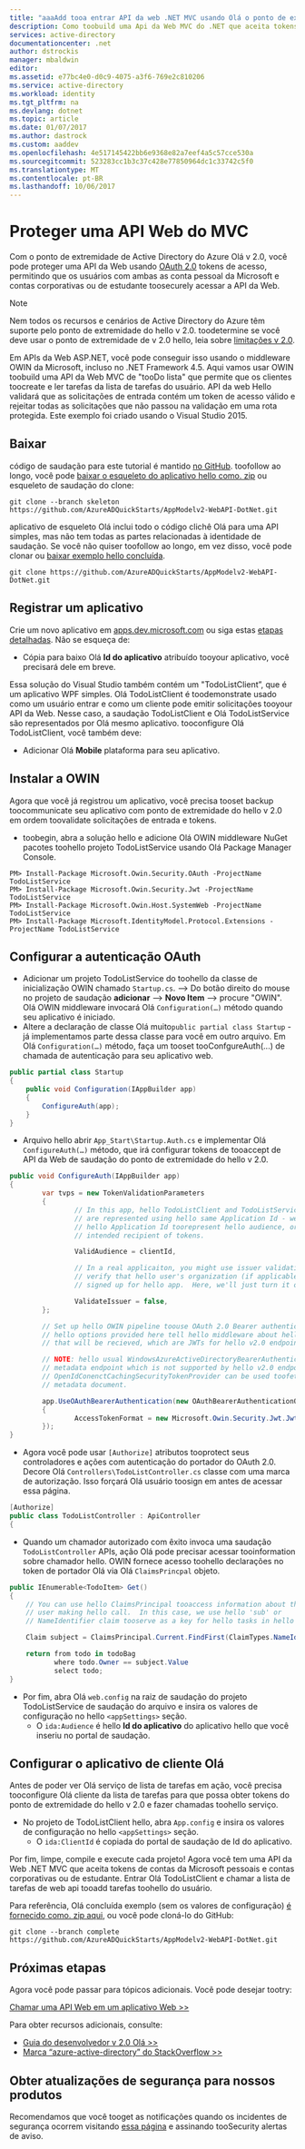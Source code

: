 ```yaml
---
title: "aaaAdd tooa entrar API da web .NET MVC usando Olá o ponto de extremidade do AD do Azure v 2.0 | Microsoft Docs"
description: Como toobuild uma Api da Web MVC do .NET que aceita tokens de ambos os Account pessoal da Microsoft e contas corporativa ou escolar.
services: active-directory
documentationcenter: .net
author: dstrockis
manager: mbaldwin
editor: 
ms.assetid: e77bc4e0-d0c9-4075-a3f6-769e2c810206
ms.service: active-directory
ms.workload: identity
ms.tgt_pltfrm: na
ms.devlang: dotnet
ms.topic: article
ms.date: 01/07/2017
ms.author: dastrock
ms.custom: aaddev
ms.openlocfilehash: 4e517145422bb6e9368e82a7eef4a5c57cce530a
ms.sourcegitcommit: 523283cc1b3c37c428e77850964dc1c33742c5f0
ms.translationtype: MT
ms.contentlocale: pt-BR
ms.lasthandoff: 10/06/2017
---
```

# <a name="secure-an-mvc-web-api"></a>Proteger uma API Web do MVC
Com o ponto de extremidade de Active Directory do Azure Olá v 2.0, você pode proteger uma API da Web usando [OAuth 2.0](active-directory-v2-protocols.md) tokens de acesso, permitindo que os usuários com ambas as conta pessoal da Microsoft e contas corporativas ou de estudante toosecurely acessar a API da Web.

> [!NOTE]
> Nem todos os recursos e cenários de Active Directory do Azure têm suporte pelo ponto de extremidade do hello v 2.0.  toodetermine se você deve usar o ponto de extremidade de v 2.0 hello, leia sobre [limitações v 2.0](active-directory-v2-limitations.md).
>
>

Em APIs da Web ASP.NET, você pode conseguir isso usando o middleware OWIN da Microsoft, incluso no .NET Framework 4.5.  Aqui vamos usar OWIN toobuild uma API da Web MVC de "tooDo lista" que permite que os clientes toocreate e ler tarefas da lista de tarefas do usuário.  API da web Hello validará que as solicitações de entrada contém um token de acesso válido e rejeitar todas as solicitações que não passou na validação em uma rota protegida.  Este exemplo foi criado usando o Visual Studio 2015.

## <a name="download"></a>Baixar
código de saudação para este tutorial é mantido [no GitHub](https://github.com/AzureADQuickStarts/AppModelv2-WebAPI-DotNet).  toofollow ao longo, você pode [baixar o esqueleto do aplicativo hello como. zip](https://github.com/AzureADQuickStarts/AppModelv2-WebAPI-DotNet/archive/skeleton.zip) ou esqueleto de saudação do clone:

```
git clone --branch skeleton https://github.com/AzureADQuickStarts/AppModelv2-WebAPI-DotNet.git
```

aplicativo de esqueleto Olá inclui todo o código clichê Olá para uma API simples, mas não tem todas as partes relacionadas à identidade de saudação. Se você não quiser toofollow ao longo, em vez disso, você pode clonar ou [baixar exemplo hello concluída](https://github.com/AzureADQuickStarts/AppModelv2-WebAPI-DotNet/archive/complete.zip).

```
git clone https://github.com/AzureADQuickStarts/AppModelv2-WebAPI-DotNet.git
```

## <a name="register-an-app"></a>Registrar um aplicativo
Crie um novo aplicativo em [apps.dev.microsoft.com](https://apps.dev.microsoft.com/?referrer=https://azure.microsoft.com/documentation/articles&deeplink=/appList) ou siga estas [etapas detalhadas](active-directory-v2-app-registration.md).  Não se esqueça de:

* Cópia para baixo Olá **Id do aplicativo** atribuído tooyour aplicativo, você precisará dele em breve.

Essa solução do Visual Studio também contém um "TodoListClient”, que é um aplicativo WPF simples.  Olá TodoListClient é toodemonstrate usado como um usuário entrar e como um cliente pode emitir solicitações tooyour API da Web.  Nesse caso, a saudação TodoListClient e Olá TodoListService são representados por Olá mesmo aplicativo.  tooconfigure Olá TodoListClient, você também deve:

* Adicionar Olá **Mobile** plataforma para seu aplicativo.

## <a name="install-owin"></a>Instalar a OWIN
Agora que você já registrou um aplicativo, você precisa tooset backup toocommunicate seu aplicativo com ponto de extremidade do hello v 2.0 em ordem toovalidate solicitações de entrada e tokens.

* toobegin, abra a solução hello e adicione Olá OWIN middleware NuGet pacotes toohello projeto TodoListService usando Olá Package Manager Console.

```
PM> Install-Package Microsoft.Owin.Security.OAuth -ProjectName TodoListService
PM> Install-Package Microsoft.Owin.Security.Jwt -ProjectName TodoListService
PM> Install-Package Microsoft.Owin.Host.SystemWeb -ProjectName TodoListService
PM> Install-Package Microsoft.IdentityModel.Protocol.Extensions -ProjectName TodoListService
```

## <a name="configure-oauth-authentication"></a>Configurar a autenticação OAuth
* Adicionar um projeto TodoListService do toohello da classe de inicialização OWIN chamado `Startup.cs`.  --> Do botão direito do mouse no projeto de saudação **adicionar** --> **Novo Item** --> procure "OWIN".  Olá OWIN middleware invocará Olá `Configuration(…)` método quando seu aplicativo é iniciado.
* Altere a declaração de classe Olá muito`public partial class Startup` -já implementamos parte dessa classe para você em outro arquivo.  Em Olá `Configuration(…)` método, faça um tooset tooConfgureAuth(...) de chamada de autenticação para seu aplicativo web.

```C#
public partial class Startup
{
    public void Configuration(IAppBuilder app)
    {
        ConfigureAuth(app);
    }
}
```

* Arquivo hello abrir `App_Start\Startup.Auth.cs` e implementar Olá `ConfigureAuth(…)` método, que irá configurar tokens de tooaccept de API da Web de saudação do ponto de extremidade do hello v 2.0.

```C#
public void ConfigureAuth(IAppBuilder app)
{
        var tvps = new TokenValidationParameters
        {
                // In this app, hello TodoListClient and TodoListService
                // are represented using hello same Application Id - we use
                // hello Application Id toorepresent hello audience, or the
                // intended recipient of tokens.

                ValidAudience = clientId,

                // In a real applicaiton, you might use issuer validation to
                // verify that hello user's organization (if applicable) has
                // signed up for hello app.  Here, we'll just turn it off.

                ValidateIssuer = false,
        };

        // Set up hello OWIN pipeline toouse OAuth 2.0 Bearer authentication.
        // hello options provided here tell hello middleware about hello type of tokens
        // that will be recieved, which are JWTs for hello v2.0 endpoint.

        // NOTE: hello usual WindowsAzureActiveDirectoryBearerAuthenticaitonMiddleware uses a
        // metadata endpoint which is not supported by hello v2.0 endpoint.  Instead, this
        // OpenIdConenctCachingSecurityTokenProvider can be used toofetch & use hello OpenIdConnect
        // metadata document.

        app.UseOAuthBearerAuthentication(new OAuthBearerAuthenticationOptions
        {
                AccessTokenFormat = new Microsoft.Owin.Security.Jwt.JwtFormat(tvps, new OpenIdConnectCachingSecurityTokenProvider("https://login.microsoftonline.com/common/v2.0/.well-known/openid-configuration")),
        });
}
```

* Agora você pode usar `[Authorize]` atributos tooprotect seus controladores e ações com autenticação do portador do OAuth 2.0.  Decore Olá `Controllers\TodoListController.cs` classe com uma marca de autorização.  Isso forçará Olá usuário toosign em antes de acessar essa página.

```C#
[Authorize]
public class TodoListController : ApiController
{
```

* Quando um chamador autorizado com êxito invoca uma saudação `TodoListController` APIs, ação Olá pode precisar acessar tooinformation sobre chamador hello.  OWIN fornece acesso toohello declarações no token de portador Olá via Olá `ClaimsPrincpal` objeto.  

```C#
public IEnumerable<TodoItem> Get()
{
    // You can use hello ClaimsPrincipal tooaccess information about the
    // user making hello call.  In this case, we use hello 'sub' or
    // NameIdentifier claim tooserve as a key for hello tasks in hello data store.

    Claim subject = ClaimsPrincipal.Current.FindFirst(ClaimTypes.NameIdentifier);

    return from todo in todoBag
           where todo.Owner == subject.Value
           select todo;
}
```

* Por fim, abra Olá `web.config` na raiz de saudação do projeto TodoListService de saudação do arquivo e insira os valores de configuração no hello `<appSettings>` seção.
  * O `ida:Audience` é hello **Id do aplicativo** do aplicativo hello que você inseriu no portal de saudação.

## <a name="configure-hello-client-app"></a>Configurar o aplicativo de cliente Olá
Antes de poder ver Olá serviço de lista de tarefas em ação, você precisa tooconfigure Olá cliente da lista de tarefas para que possa obter tokens do ponto de extremidade do hello v 2.0 e fazer chamadas toohello serviço.

* No projeto de TodoListClient hello, abra `App.config` e insira os valores de configuração no hello `<appSettings>` seção.
  * O `ida:ClientId` é copiada do portal de saudação de Id do aplicativo.

Por fim, limpe, compile e execute cada projeto!  Agora você tem uma API da Web .NET MVC que aceita tokens de contas da Microsoft pessoais e contas corporativas ou de estudante.  Entrar Olá TodoListClient e chamar a lista de tarefas de web api tooadd tarefas toohello do usuário.

Para referência, Olá concluída exemplo (sem os valores de configuração) [é fornecido como. zip aqui](https://github.com/AzureADQuickStarts/AppModelv2-WebAPI-DotNet/archive/complete.zip), ou você pode cloná-lo do GitHub:

```git clone --branch complete https://github.com/AzureADQuickStarts/AppModelv2-WebAPI-DotNet.git```

## <a name="next-steps"></a>Próximas etapas
Agora você pode passar para tópicos adicionais.  Você pode desejar tootry:

[Chamar uma API Web em um aplicativo Web >>](active-directory-v2-devquickstarts-webapp-webapi-dotnet.md)

Para obter recursos adicionais, consulte:

* [Guia do desenvolvedor v 2.0 Olá >>](active-directory-appmodel-v2-overview.md)
* [Marca “azure-active-directory” do StackOverflow >>](http://stackoverflow.com/questions/tagged/azure-active-directory)

## <a name="get-security-updates-for-our-products"></a>Obter atualizações de segurança para nossos produtos
Recomendamos que você tooget as notificações quando os incidentes de segurança ocorrem visitando [essa página](https://technet.microsoft.com/security/dd252948) e assinando tooSecurity alertas de aviso.
